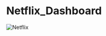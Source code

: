 # Netflix_Dashboard
![Netflix](https://github.com/imdSaurabh22/Netflix_Dashboard/assets/149091345/87a3f6a9-588d-48f0-943a-55f3d835657d)
